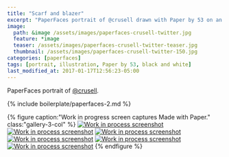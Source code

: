 ```yaml
---
title: "Scarf and blazer"
excerpt: "PaperFaces portrait of @crusell drawn with Paper by 53 on an iPad."
image: 
  path: &image /assets/images/paperfaces-crusell-twitter.jpg 
  feature: *image
  teaser: /assets/images/paperfaces-crusell-twitter-teaser.jpg
  thumbnail: /assets/images/paperfaces-crusell-twitter-150.jpg
categories: [paperfaces]
tags: [portrait, illustration, Paper by 53, black and white]
last_modified_at: 2017-01-17T12:56:23-05:00
---
```


PaperFaces portrait of [@crusell](https://twitter.com/crusell).

{% include boilerplate/paperfaces-2.md %}

{% figure caption:"Work in progress screen captures Made with Paper." class:"gallery-3-col" %}
[![Work in process screenshot](/assets/images/paperfaces-crusell-process-1-600.jpg)](/assets/images/paperfaces-crusell-process-1-lg.jpg) [![Work in process screenshot](/assets/images/paperfaces-crusell-process-2-600.jpg)](/assets/images/paperfaces-crusell-process-2-lg.jpg) [![Work in process screenshot](/assets/images/paperfaces-crusell-process-3-600.jpg)](/assets/images/paperfaces-crusell-process-3-lg.jpg) [![Work in process screenshot](/assets/images/paperfaces-crusell-process-4-600.jpg)](/assets/images/paperfaces-crusell-process-4-lg.jpg) [![Work in process screenshot](/assets/images/paperfaces-crusell-process-5-600.jpg)](/assets/images/paperfaces-crusell-process-5-lg.jpg) [![Work in process screenshot](/assets/images/paperfaces-crusell-process-6-600.jpg)](/assets/images/paperfaces-crusell-process-6-lg.jpg)
{% endfigure %}
